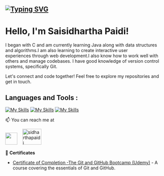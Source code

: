 ## [![Typing SVG](https://readme-typing-svg.herokuapp.com?size=28&center=true&width=800&lines=Web+Developement;Data+Structures+and+Algorithms)](https://git.io/typing-svg)

# Hello, I'm Saisidhartha Paidi! 

I began with C and am currently learning Java along with data structures and algorithms.I am also learning to create interactive user experiences through web development.I also know how to work well with others and manage codebases. I have good knowledge of version control systems, specifically Git.

Let's connect and code together! Feel free to explore my repositories and get in touch. 



<h2 align="left">Languages and Tools :</h2>

[![My Skills](https://skillicons.dev/icons?i=c,java,nodejs,mongodb,express,html,css,js,bootstrap)](https://skillicons.dev)
[![My Skills](https://skillicons.dev/icons?i=vscode,git,github)](https://skillicons.dev)
[![My Skills](https://skillicons.dev/icons?i=dsa)](https://skillicons.dev)

📫 You can reach me at

<a href = "[https://www.linkedin.com/in//](https://www.linkedin.com/in/saisidharthapaidi/)"><img src="https://skillicons.dev/icons?i=linkedin" width="38px"/></a>&nbsp;&nbsp;&nbsp;
<a href="https://leetcode.com/sidharthapaidi/" ><img  src="https://assets.leetcode.com/static_assets/public/webpack_bundles/images/logo-dark.e99485d9b.svg" alt="sidharthapaidi" width="60px" height="50" /></a>&nbsp;&nbsp;&nbsp;&nbsp;


📜 **Certificates**
- [Certificate of Completion -The Git and GitHub Bootcamp (Udemy)](https://drive.google.com/file/d/1XqPoSTiStq-Erk_7l8NBXSt5fX0GMmwt/view) - A course covering the essentials of Git and GitHub.

